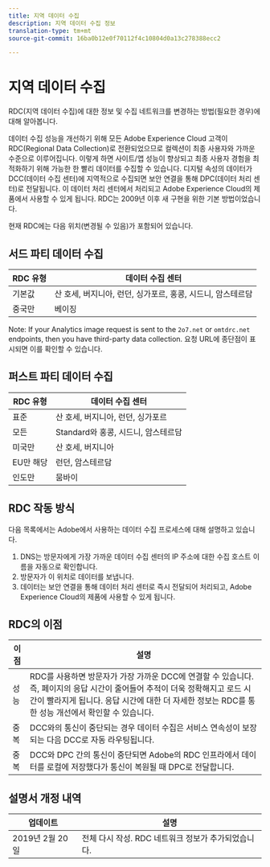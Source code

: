 ```yaml
---
title: 지역 데이터 수집
description: 지역 데이터 수집 정보
translation-type: tm+mt
source-git-commit: 16ba0b12e0f70112f4c10804d0a13c278388ecc2

---
```



# 지역 데이터 수집

 RDC(지역 데이터 수집)에 대한 정보 및 수집 네트워크를 변경하는 방법(필요한 경우)에 대해 알아봅니다.

데이터 수집 성능을 개선하기 위해 모든 Adobe Experience Cloud 고객이 RDC(Regional Data Collection)로 전환되었으므로 컬렉션이 최종 사용자와 가까운 수준으로 이루어집니다. 이렇게 하면 사이트/앱 성능이 향상되고 최종 사용자 경험을 최적화하기 위해 가능한 한 빨리 데이터를 수집할 수 있습니다. 디지털 속성의 데이터가 DCC(데이터 수집 센터)에 지역적으로 수집되면 보안 연결을 통해 DPC(데이터 처리 센터)로 전달됩니다. 이 데이터 처리 센터에서 처리되고 Adobe Experience Cloud의 제품에서 사용할 수 있게 됩니다. RDC는 2009년 이후 새 구현을 위한 기본 방법이었습니다.

현재 RDC에는 다음 위치(변경될 수 있음)가 포함되어 있습니다.

## 서드 파티 데이터 수집

| RDC 유형 | 데이터 수집 센터 |
|---------------------|-------------------|
| 기본값 | 산 호세, 버지니아, 런던, 싱가포르, 홍콩, 시드니, 암스테르담 |
| 중국만 | 베이징 |

Note: If your Analytics image request is sent to the `2o7.net` or `omtdrc.net` endpoints, then you have third-party data collection. 요청 URL에 종단점이 표시되면 이를 확인할 수 있습니다.

## 퍼스트 파티 데이터 수집

| RDC 유형 | 데이터 수집 센터 |
|---------------------|-------------------|
| 표준 | 산 호세, 버지니아, 런던, 싱가포르 |
| 모든 | Standard와 홍콩, 시드니, 암스테르담 |
| 미국만 | 산 호세, 버지니아 |
| EU만 해당 | 런던, 암스테르담 |
| 인도만 | 뭄바이 |

## RDC 작동 방식

다음 목록에서는 Adobe에서 사용하는 데이터 수집 프로세스에 대해 설명하고 있습니다.

1. DNS는 방문자에게 가장 가까운 데이터 수집 센터의 IP 주소에 대한 수집 호스트 이름을 자동으로 확인합니다.
1. 방문자가 이 위치로 데이터를 보냅니다.
1. 데이터는 보안 연결을 통해 데이터 처리 센터로 즉시 전달되어 처리되고, Adobe Experience Cloud의 제품에 사용할 수 있게 됩니다.

## RDC의 이점

| 이점 | 설명 |
|---------|-----------|
| 성능 | RDC를 사용하면 방문자가 가장 가까운 DCC에 연결할 수 있습니다. 즉, 페이지의 응답 시간이 줄어들어 추적이 더욱 정확해지고 로드 시간이 빨라지게 됩니다. 응답 시간에 대한 더 자세한 정보는 RDC를 통한 성능 개선에서 확인할 수 있습니다. |
| 중복 | DCC와의 통신이 중단되는 경우 데이터 수집은 서비스 연속성이 보장되는 다음 DCC로 자동 라우팅됩니다. |
| 중복 | DCC와 DPC 간의 통신이 중단되면 Adobe의 RDC 인프라에서 데이터를 로컬에 저장했다가 통신이 복원될 때 DPC로 전달합니다. |

## 설명서 개정 내역

| 업데이트 | 설명 |
|--------|---------|
| 2019년 2월 20일 | 전체 다시 작성. RDC 네트워크 정보가 추가되었습니다. |
